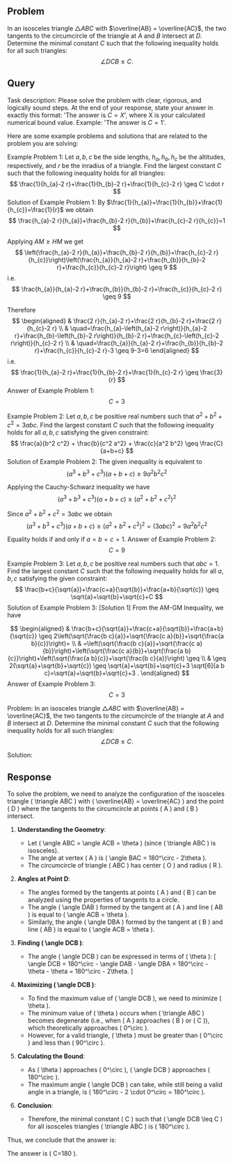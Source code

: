## Problem

In an isosceles triangle $\triangle ABC$ with $\overline{AB} = \overline{AC}$, the two tangents to the circumcircle of the triangle at $A$ and $B$ intersect at $D$. Determine the minimal constant $C$ such that the following inequality holds for all such triangles:
$$
\angle DCB \leq C.
$$

## Query

Task description: Please solve the problem with clear, rigorous, and logically sound steps. At the end of your response, state your answer in exactly this format: 'The answer is $C=X$', where X is your calculated numerical bound value. Example: 'The answer is $C=1$'.

Here are some example problems and solutions that are related to the problem you are solving:

Example Problem 1: Let $a, b, c$ be the side lengths, $h_{a}, h_{b}, h_{c}$ be the altitudes, respectively, and $r$ be the inradius of a triangle. Find the largest constant $C$ such that the following inequality holds for all triangles:
$$
\frac{1}{h_{a}-2 r}+\frac{1}{h_{b}-2 r}+\frac{1}{h_{c}-2 r} \geq C \cdot r
$$
Solution of Example Problem 1: By $\frac{1}{h_{a}}+\frac{1}{h_{b}}+\frac{1}{h_{c}}=\frac{1}{r}$ we obtain
$$
\frac{h_{a}-2 r}{h_{a}}+\frac{h_{b}-2 r}{h_{b}}+\frac{h_{c}-2 r}{h_{c}}=1
$$

Applying $A M \geq H M$ we get
$$
\left(\frac{h_{a}-2 r}{h_{a}}+\frac{h_{b}-2 r}{h_{b}}+\frac{h_{c}-2 r}{h_{c}}\right)\left(\frac{h_{a}}{h_{a}-2 r}+\frac{h_{b}}{h_{b}-2 r}+\frac{h_{c}}{h_{c}-2 r}\right) \geq 9
$$
i.e.
$$
\frac{h_{a}}{h_{a}-2 r}+\frac{h_{b}}{h_{b}-2 r}+\frac{h_{c}}{h_{c}-2 r} \geq 9
$$

Therefore
$$
\begin{aligned}
& \frac{2 r}{h_{a}-2 r}+\frac{2 r}{h_{b}-2 r}+\frac{2 r}{h_{c}-2 r} \\
& \quad=\frac{h_{a}-\left(h_{a}-2 r\right)}{h_{a}-2 r}+\frac{h_{b}-\left(h_{b}-2 r\right)}{h_{b}-2 r}+\frac{h_{c}-\left(h_{c}-2 r\right)}{h_{c}-2 r} \\
& \quad=\frac{h_{a}}{h_{a}-2 r}+\frac{h_{b}}{h_{b}-2 r}+\frac{h_{c}}{h_{c}-2 r}-3 \geq 9-3=6
\end{aligned}
$$
i.e.
$$
\frac{1}{h_{a}-2 r}+\frac{1}{h_{b}-2 r}+\frac{1}{h_{c}-2 r} \geq \frac{3}{r}
$$
Answer of Example Problem 1: $$C = 3$$

Example Problem 2: Let $a, b, c$ be positive real numbers such that $a^2 + b^2 + c^2 = 3abc$. Find the largest constant $C$ such that the following inequality holds for all $a, b, c$ satisfying the given constraint:
$$
\frac{a}{b^2 c^2} + \frac{b}{c^2 a^2} + \frac{c}{a^2 b^2} \geq \frac{C}{a+b+c}
$$
Solution of Example Problem 2: The given inequality is equivalent to
$$
\left(a^{3}+b^{3}+c^{3}\right)(a+b+c) \geq 9 a^{2} b^{2} c^{2}
$$

Applying the Cauchy-Schwarz inequality we have
$$
\left(a^{3}+b^{3}+c^{3}\right)(a+b+c) \geq\left(a^{2}+b^{2}+c^{2}\right)^{2}
$$

Since $a^{2}+b^{2}+c^{2}=3 a b c$ we obtain
$$
\left(a^{3}+b^{3}+c^{3}\right)(a+b+c) \geq\left(a^{2}+b^{2}+c^{2}\right)^{2}=(3 a b c)^{2}=9 a^{2} b^{2} c^{2}
$$

Equality holds if and only if $a=b=c=1$.
Answer of Example Problem 2: $$C = 9$$

Example Problem 3: Let $a, b, c$ be positive real numbers such that $a b c = 1$. Find the largest constant $C$ such that the following inequality holds for all $a, b, c$ satisfying the given constraint:
$$
\frac{b+c}{\sqrt{a}}+\frac{c+a}{\sqrt{b}}+\frac{a+b}{\sqrt{c}} \geq \sqrt{a}+\sqrt{b}+\sqrt{c}+C
$$
Solution of Example Problem 3: [Solution 1]
From the AM-GM Inequality, we have

$$
\begin{aligned}
& \frac{b+c}{\sqrt{a}}+\frac{c+a}{\sqrt{b}}+\frac{a+b}{\sqrt{c}} \geq 2\left(\sqrt{\frac{b c}{a}}+\sqrt{\frac{c a}{b}}+\sqrt{\frac{a b}{c}}\right)= \\
& =\left(\sqrt{\frac{b c}{a}}+\sqrt{\frac{c a}{b}}\right)+\left(\sqrt{\frac{c a}{b}}+\sqrt{\frac{a b}{c}}\right)+\left(\sqrt{\frac{a b}{c}}+\sqrt{\frac{b c}{a}}\right) \geq \\
& \geq 2(\sqrt{a}+\sqrt{b}+\sqrt{c}) \geq \sqrt{a}+\sqrt{b}+\sqrt{c}+3 \sqrt[6]{a b c}=\sqrt{a}+\sqrt{b}+\sqrt{c}+3 .
\end{aligned}
$$
Answer of Example Problem 3: $$C = 3$$


Problem: In an isosceles triangle $\triangle ABC$ with $\overline{AB} = \overline{AC}$, the two tangents to the circumcircle of the triangle at $A$ and $B$ intersect at $D$. Determine the minimal constant $C$ such that the following inequality holds for all such triangles:
$$
\angle DCB \leq C.
$$

Solution:

## Response

To solve the problem, we need to analyze the configuration of the isosceles triangle \( \triangle ABC \) with \( \overline{AB} = \overline{AC} \) and the point \( D \) where the tangents to the circumcircle at points \( A \) and \( B \) intersect.

1. **Understanding the Geometry**:
   - Let \( \angle ABC = \angle ACB = \theta \) (since \( \triangle ABC \) is isosceles).
   - The angle at vertex \( A \) is \( \angle BAC = 180^\circ - 2\theta \).
   - The circumcircle of triangle \( ABC \) has center \( O \) and radius \( R \).

2. **Angles at Point D**:
   - The angles formed by the tangents at points \( A \) and \( B \) can be analyzed using the properties of tangents to a circle.
   - The angle \( \angle DAB \) formed by the tangent at \( A \) and line \( AB \) is equal to \( \angle ACB = \theta \).
   - Similarly, the angle \( \angle DBA \) formed by the tangent at \( B \) and line \( AB \) is equal to \( \angle ACB = \theta \).

3. **Finding \( \angle DCB \)**:
   - The angle \( \angle DCB \) can be expressed in terms of \( \theta \):
   \[
   \angle DCB = 180^\circ - \angle DAB - \angle DBA = 180^\circ - \theta - \theta = 180^\circ - 2\theta.
   \]

4. **Maximizing \( \angle DCB \)**:
   - To find the maximum value of \( \angle DCB \), we need to minimize \( \theta \).
   - The minimum value of \( \theta \) occurs when \( \triangle ABC \) becomes degenerate (i.e., when \( A \) approaches \( B \) or \( C \)), which theoretically approaches \( 0^\circ \).
   - However, for a valid triangle, \( \theta \) must be greater than \( 0^\circ \) and less than \( 90^\circ \).

5. **Calculating the Bound**:
   - As \( \theta \) approaches \( 0^\circ \), \( \angle DCB \) approaches \( 180^\circ \).
   - The maximum angle \( \angle DCB \) can take, while still being a valid angle in a triangle, is \( 180^\circ - 2 \cdot 0^\circ = 180^\circ \).

6. **Conclusion**:
   - Therefore, the minimal constant \( C \) such that \( \angle DCB \leq C \) for all isosceles triangles \( \triangle ABC \) is \( 180^\circ \).

Thus, we conclude that the answer is:

The answer is \( C=180 \).